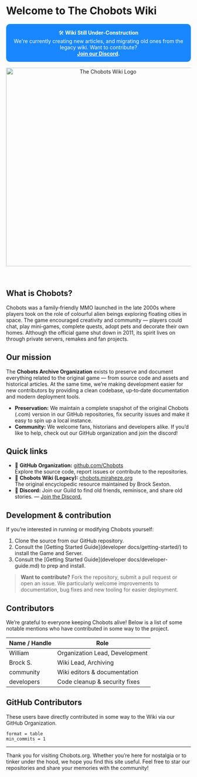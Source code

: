 # Welcome to The Chobots Wiki

<!-- This page could benefit from more information. Want to contribute? -->
<div style="background: rgba(0, 123, 255, 0.9); color: white; padding: 1em; border-radius: 10px; text-align: center; margin-top: 16px; margin-bottom: 16px;">
  🛠️ <strong>Wiki Still Under-Construction</strong><br/>
  We're currently creating new articles, and migrating old ones from the legacy wiki. Want to contribute?<br>
  <strong><a href="https://discord.gg/JtqKwGrDSX" style="color:white; text-decoration: underline;">Join our Discord</a>.</strong>
</div>

<p align="center">
  <img src="img/logo.svg" alt="The Chobots Wiki Logo" style="width:540px; margin-bottom: 2rem;" />
</p>
<!--
<div class="chobots-button-row">
  <a href="/collections/common/getting-started/"><img src="img/era1.png" alt="Common" class="chobots-button" /></a>
  <a href="/developer%20docs/getting-started/"><img src="img/era1.png" alt="Development" class="chobots-button" /></a>
  <a href="/collections/2008-2011/getting-started/"><img src="img/era1.png" alt="Chobots.com" class="chobots-button" /></a>
  <a href="/collections/2011-2014/getting-started/"><img src="img/era1.png" alt="Chobots.net" class="chobots-button" /></a>
  <a href="/collections/privateservers/getting-started/"><img src="img/era1.png" alt="Private Servers" class="chobots-button" /></a>
</div> -->

## What is Chobots?

Chobots was a family‑friendly MMO launched in the late 2000s where players took on the role of colourful alien beings exploring floating cities in space.  The game encouraged creativity and community — players could chat, play mini‑games, complete quests, adopt pets and decorate their own homes.  Although the official game shut down in 2011, its spirit lives on through private servers, remakes and fan projects.

## Our mission

The **Chobots Archive Organization** exists to preserve and document everything related to the original game — from source code and assets and historical articles.  At the same time, we’re making development easier for new contributors by providing a clean codebase, up‑to‑date documentation and modern deployment tools.

- **Preservation:** We maintain a complete snapshot of the original Chobots (.com) version in our GitHub repositories, fix security issues and make it easy to spin up a local instance.
- **Community:** We welcome fans, historians and developers alike.  If you’d like to help, check out our GitHub organization and join the discord!

## Quick links

- 🔗 **GitHub Organization:** [github.com/Chobots](https://github.com/Chobots)  
  Explore the source code, report issues or contribute to the repositories.
- 📘 **Chobots Wiki (Legacy):** [chobots.miraheze.org](https://chobots.miraheze.org)  
  The original encyclopedic resource maintained by Brock Sexton.
- 🚀 **Discord:** Join our Guild to find old friends, reminisce, and share old stories. — [Join the Discord.](https://discord.gg/JtqKwGrDSX)

## Development & contribution

If you’re interested in running or modifying Chobots yourself:

1. Clone the source from our GitHub repository.
2. Consult the [Getting Started Guide](developer docs/getting-started/) to install the Game and Server.
3. Consult the [Getting Started Guide](developer docs/developer-guide.md) to prep and install.

> **Want to contribute?** Fork the repository, submit a pull request or open an issue.  We particularly welcome improvements to documentation, bug fixes and new tooling for easier deployment.

## Contributors

We’re grateful to everyone keeping Chobots alive! Below is a list of some notable mentions who have contributed in some way to the project.

| Name / Handle | Role                           |
|---------------|--------------------------------|
| William       | Organization Lead, Development |
| Brock S.      | Wiki Lead, Archiving           |
| community     | Wiki editors & documentation   |
| developers    | Code cleanup & security fixes  |

## GitHub Contributors

These users bave directly contributed in some way to the Wiki via our GitHub Organization.

```authors
format = table
min_commits = 1
```

---

Thank you for visiting Chobots.org.  Whether you’re here for nostalgia or to tinker under the hood, we hope you find this site useful.  Feel free to star our repositories and share your memories with the community!
